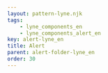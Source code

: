 ```yaml
---
layout: pattern-lyne.njk
tags: 
    - lyne_components_en
    - lyne_components_alert_en
key: alert-lyne_en
title: Alert
parent: alert-folder-lyne_en
order: 30
---
```

